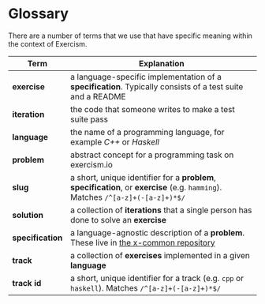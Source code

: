 # Glossary

There are a number of terms that we use that have specific meaning within the
context of Exercism.

| Term              | Explanation                                                                                                              |
|-------------------|--------------------------------------------------------------------------------------------------------------------------|
| **exercise**      | a language-specific implementation of a **specification**. Typically consists of a test suite and a README               |
| **iteration**     | the code that someone writes to make a test suite pass                                                                   |
| **language**      | the name of a programming language, for example _C++_ or _Haskell_                                                       |
| **problem**       | abstract concept for a programming task on exercism.io                                                                   |
| **slug**          | a short, unique identifier for a **problem**, **specification**, or **exercise** (e.g. `hamming`). Matches `/^[a-z]+(-[a-z]+)*$/` |
| **solution**      | a collection of **iterations** that a single person has done to solve an **exercise**                                    |
| **specification** | a language-agnostic description of a **problem**. These live in [the x-common repository][x-common-repo]                 |
| **track**         | a collection of **exercises** implemented in a given **language**                                                        |
| **track id**      | a short, unique identifier for a track (e.g. `cpp` or `haskell`). Matches `/^[a-z]+(-[a-z]+)*$/`                                  |

[x-common-repo]: https://github.com/exercism/x-common
